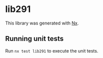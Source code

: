 # lib291

This library was generated with [Nx](https://nx.dev).

## Running unit tests

Run `nx test lib291` to execute the unit tests.
